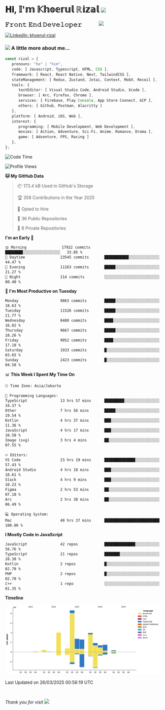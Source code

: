 <h1> 𝐇𝐢, 𝕀'𝕞 𝕂𝕙𝕠𝕖𝕣𝕦𝕝 ℝ𝕚𝕫𝕒𝕝 <img src="https://media.giphy.com/media/mGcNjsfWAjY5AEZNw6/giphy.gif" width="50"></h1>
<img align='right' src="https://media.giphy.com/media/v1.Y2lkPTc5MGI3NjExOWI2ajR2NGJubzBsZHFuaHMwajRrcDNsNXJwOG8yb3F0NjhkNXF4OSZlcD12MV9pbnRlcm5hbF9naWZfYnlfaWQmY3Q9cw/fkZukR450RQ1qnGaq9/giphy.gif" width="200">
<strong style="font-size:20px;">𝙵𝚛𝚘𝚗𝚝 𝙴𝚗𝚍 𝙳𝚎𝚟𝚎𝚕𝚘𝚙𝚎𝚛</strong>
</p></em>

[![LinkedIn: khoerul-rizal](https://img.shields.io/badge/khoerul--rizal-blue?style=flat-square&logo=Linkedin&logoColor=white&link=https://www.linkedin.com/in/khoerul-rizal/)](https://www.linkedin.com/in/khoerul-rizal/)

### <img src="https://media.giphy.com/media/VgCDAzcKvsR6OM0uWg/giphy.gif" width="50"> A little more about me...

```typescript
const rizal = {
   pronouns: "he" | "him",
   code: [ Javascript, Typescript, HTML, CSS ],
   framework: [ React, React Native, Next, TailwindCSS ],
   stateManagement: [ Redux, Zustand, Jotai, Context, MobX, Recoil ],
   tools: {
      textEditor: [ Visual Studio Code, Android Studio, Xcode ],
      browser: [ Arc, Firefox, Chrome ],
      services: [ Firebase, Play Console, App Store Connect, GCP ],
      others: [ Github, Postman, Alacritty ]
   },
   platform: [ Android, iOS, Web ],
   interest: {
      programming: [ Mobile Development, Web Development ],
      movies: [ Action, Adventure, Sci-Fi, Anime, Romance, Drama ],
      game: [ Adventure, FPS, Racing ]
   },
};
```

<!--START_SECTION:waka-->
![Code Time](http://img.shields.io/badge/Code%20Time-2%2C416%20hrs%208%20mins-blue)

![Profile Views](http://img.shields.io/badge/Profile%20Views-10-blue)

**🐱 My GitHub Data** 

> 📦 173.4 kB Used in GitHub's Storage 
 > 
> 🏆 358 Contributions in the Year 2025
 > 
> 💼 Opted to Hire
 > 
> 📜 36 Public Repositories 
 > 
> 🔑 8 Private Repositories 
 > 
**I'm an Early 🐤** 

```text
🌞 Morning                17922 commits       ████████░░░░░░░░░░░░░░░░░   33.85 % 
🌆 Daytime                23545 commits       ███████████░░░░░░░░░░░░░░   44.47 % 
🌃 Evening                11263 commits       █████░░░░░░░░░░░░░░░░░░░░   21.27 % 
🌙 Night                  214 commits         ░░░░░░░░░░░░░░░░░░░░░░░░░   00.40 % 
```
📅 **I'm Most Productive on Tuesday** 

```text
Monday                   9863 commits        █████░░░░░░░░░░░░░░░░░░░░   18.63 % 
Tuesday                  11526 commits       █████░░░░░░░░░░░░░░░░░░░░   21.77 % 
Wednesday                8480 commits        ████░░░░░░░░░░░░░░░░░░░░░   16.02 % 
Thursday                 9667 commits        █████░░░░░░░░░░░░░░░░░░░░   18.26 % 
Friday                   9052 commits        ████░░░░░░░░░░░░░░░░░░░░░   17.10 % 
Saturday                 1933 commits        █░░░░░░░░░░░░░░░░░░░░░░░░   03.65 % 
Sunday                   2423 commits        █░░░░░░░░░░░░░░░░░░░░░░░░   04.58 % 
```


📊 **This Week I Spent My Time On** 

```text
🕑︎ Time Zone: Asia/Jakarta

💬 Programming Languages: 
TypeScript               13 hrs 57 mins      █████████░░░░░░░░░░░░░░░░   34.37 % 
Other                    7 hrs 56 mins       █████░░░░░░░░░░░░░░░░░░░░   19.54 % 
Kotlin                   4 hrs 37 mins       ███░░░░░░░░░░░░░░░░░░░░░░   11.36 % 
JavaScript               4 hrs 17 mins       ███░░░░░░░░░░░░░░░░░░░░░░   10.58 % 
Image (svg)              3 hrs 4 mins        ██░░░░░░░░░░░░░░░░░░░░░░░   07.55 % 

🔥 Editors: 
VS Code                  23 hrs 19 mins      ██████████████░░░░░░░░░░░   57.43 % 
Android Studio           4 hrs 18 mins       ███░░░░░░░░░░░░░░░░░░░░░░   10.61 % 
Slack                    4 hrs 9 mins        ███░░░░░░░░░░░░░░░░░░░░░░   10.23 % 
Figma                    2 hrs 53 mins       ██░░░░░░░░░░░░░░░░░░░░░░░   07.10 % 
Arc                      2 hrs 38 mins       ██░░░░░░░░░░░░░░░░░░░░░░░   06.49 % 

💻 Operating System: 
Mac                      40 hrs 37 mins      █████████████████████████   100.00 % 
```

**I Mostly Code in JavaScript** 

```text
JavaScript               42 repos            ██████████████░░░░░░░░░░░   56.76 % 
TypeScript               21 repos            ███████░░░░░░░░░░░░░░░░░░   28.38 % 
Kotlin                   2 repos             █░░░░░░░░░░░░░░░░░░░░░░░░   02.70 % 
PHP                      2 repos             █░░░░░░░░░░░░░░░░░░░░░░░░   02.70 % 
C++                      1 repo              ░░░░░░░░░░░░░░░░░░░░░░░░░   01.35 % 
```



**Timeline**

![Lines of Code chart](https://raw.githubusercontent.com/khoerulrizal/khoerulrizal/main/assets/bar_graph.png)


 Last Updated on 26/03/2025 00:56:19 UTC
<!--END_SECTION:waka-->
</details>
<br/>

<em>Thank you for visit</em> <img src="https://media.giphy.com/media/v1.Y2lkPTc5MGI3NjExcHdvNm1qZWtjaGw0ZjdwM3Z3NnY2dHlueTVuODBta2FiY20wM2YybSZlcD12MV9pbnRlcm5hbF9naWZfYnlfaWQmY3Q9cw/tV25tpdKqdFa9x81k2/giphy.gif" width="40">
